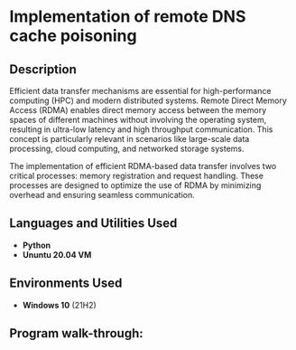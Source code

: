 <h1>Implementation of remote DNS cache poisoning</h1>



<h2>Description</h2>
Efficient data transfer mechanisms are essential for high-performance computing (HPC) and modern distributed systems. Remote Direct Memory Access (RDMA) enables direct memory access between the memory spaces of different machines without involving the operating system, resulting in ultra-low latency and high throughput communication. This concept is particularly relevant in scenarios like large-scale data processing, cloud computing, and networked storage systems.

The implementation of efficient RDMA-based data transfer involves two critical processes: memory registration and request handling. These processes are designed to optimize the use of RDMA by minimizing overhead and ensuring seamless communication.

<h2>Languages and Utilities Used</h2>

- <b>Python</b> 
- <b>Ununtu 20.04 VM</b>

<h2>Environments Used </h2>

- <b>Windows 10</b> (21H2)

<h2>Program walk-through:</h2>
<embed src a href="https://drive.google.com/file/d/1uCxoX4KH4VHQnJwIdMl1H1Zu7jlkE_vg/view" alt=""></a> </embed>
